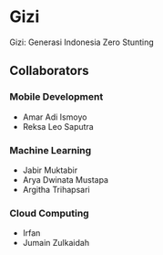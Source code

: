 # Gizi
Gizi: Generasi Indonesia Zero Stunting  

## Collaborators  
### Mobile Development  
- Amar Adi Ismoyo  
- Reksa Leo Saputra  
### Machine Learning  
- Jabir Muktabir  
- Arya Dwinata Mustapa  		
- Argitha Trihapsari  
### Cloud Computing  
- Irfan  
- Jumain Zulkaidah  
